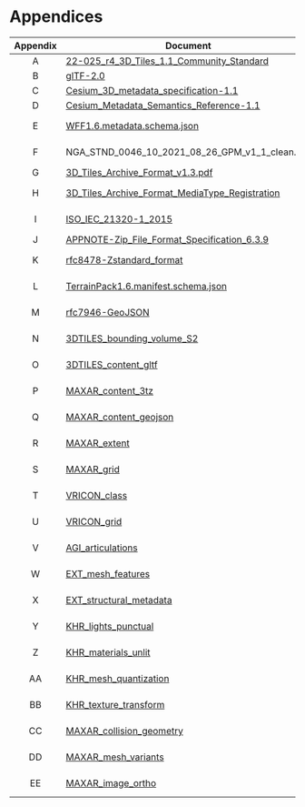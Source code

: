 # Appendices

| Appendix  | Document | Version |
| :--------:| -------- | ------- |
| A | [22-025_r4_3D_Tiles_1.1_Community_Standard](https://docs.ogc.org/cs/22-025r4/22-025r4.html) | 1.1 |
| B | [glTF-2.0](https://registry.khronos.org/glTF/specs/2.0/glTF-2.0.html) | 2.0.1 |
| C | [Cesium_3D_metadata_specification-1.1](https://github.com/CesiumGS/3d-tiles/blob/main/specification/Metadata/README.adoc) | 1.1 |
| D | [Cesium_Metadata_Semantics_Reference-1.1](https://github.com/CesiumGS/3d-tiles/blob/main/specification/Metadata/Semantics/README.adoc) | 1.1 |
| E | [WFF1.6.metadata.schema.json](WFF1.6.metadata.schema.json) | March 17, 2023 |
| F | NGA_STND_0046_10_2021_08_26_GPM_v1_1_clean.pdf | August 26, 2021 |
| G | [3D_Tiles_Archive_Format_v1.3.pdf](https://github.com/Maxar-Corp/3tz-specification/releases/download/v1.3/3D.Tiles.Archive.Format.v1.3.pdf) | 1.3 |
| H | [3D_Tiles_Archive_Format_MediaType_Registration](https://www.iana.org/assignments/media-types/application/vnd.maxar.archive.3tz+zip) | February 1, 2022 |
| I | [ISO_IEC_21320-1_2015](https://www.iso.org/standard/60101.html) | October, 2015 |
| J | [APPNOTE-Zip_File_Format_Specification_6.3.9](https://pkware.cachefly.net/webdocs/APPNOTE/APPNOTE-6.3.9.TXT) | 6.3.9 |
| K | [rfc8478-Zstandard_format](https://tools.ietf.org/html/rfc8478) | October, 2018 |
| L | [TerrainPack1.6.manifest.schema.json](TerrainPack1.6.manifest.schema.json) | September 14, 2022 |
| M | [rfc7946-GeoJSON](https://datatracker.ietf.org/doc/html/rfc7946) | August, 2016 |
| N | [3DTILES_bounding_volume_S2](https://github.com/CesiumGS/3d-tiles/tree/main/extensions/3DTILES_bounding_volume_S2) | March 16, 2022 |
| O | [3DTILES_content_gltf](https://github.com/CesiumGS/3d-tiles/tree/main/extensions/3DTILES_content_gltf) | June 22, 2022 |
| P | [MAXAR_content_3tz](https://github.com/Maxar-Corp/3d-tiles/tree/wff1.6/extensions/MAXAR_content_3tz) | November 16, 2021 |
| Q | [MAXAR_content_geojson](https://github.com/Maxar-Corp/3d-tiles/tree/wff1.6/extensions/MAXAR_content_geojson) | March 17, 2023 |
| R | [MAXAR_extent](https://github.com/Maxar-Corp/3d-tiles/tree/wff1.6/extensions/MAXAR_extent) | October 12, 2020 |
| S | [MAXAR_grid](https://github.com/Maxar-Corp/3d-tiles/tree/wff1.6/extensions/MAXAR_grid) | March 30, 2023 |
| T | [VRICON_class](https://github.com/Maxar-Corp/3d-tiles/tree/wff1.6/extensions/VRICON_class) | September 8, 2022 |
| U | [VRICON_grid](https://github.com/Maxar-Corp/3d-tiles/tree/wff1.6/extensions/MAXAR_grid) | August 14, 2022 |
| V | [AGI_articulations](https://github.com/KhronosGroup/glTF/tree/main/extensions/2.0/Vendor/AGI_articulations) | February 5, 2019 |
| W | [EXT_mesh_features](https://github.com/CesiumGS/glTF/tree/3d-tiles-next/extensions/2.0/Vendor/EXT_mesh_features) | March 13, 2022 |
| X | [EXT_structural_metadata](https://github.com/CesiumGS/glTF/tree/3d-tiles-next/extensions/2.0/Vendor/EXT_structural_metadata) | April 5, 2022 |
| Y | [KHR_lights_punctual](https://github.com/KhronosGroup/glTF/tree/main/extensions/2.0/Khronos/KHR_lights_punctual) | October 25, 2021 |
| Z | [KHR_materials_unlit](https://github.com/KhronosGroup/glTF/tree/main/extensions/2.0/Khronos/KHR_materials_unlit) | February, 2020 |
| AA | [KHR_mesh_quantization](https://github.com/KhronosGroup/glTF/tree/main/extensions/2.0/Khronos/KHR_mesh_quantization) | October 25, 2021 |
| BB | [KHR_texture_transform](https://github.com/KhronosGroup/glTF/tree/main/extensions/2.0/Khronos/KHR_texture_transform) | February, 2021 |
| CC | [MAXAR_collision_geometry](https://github.com/Maxar-Corp/glTF/tree/wff1.6/extensions/2.0/Vendor/MAXAR_collision_geometry) | November 8, 2021 |
| DD | [MAXAR_mesh_variants](https://github.com/Maxar-Corp/glTF/tree/wff1.6/extensions/2.0/Vendor/MAXAR_mesh_variants) | November 18, 2021 |
| EE | [MAXAR_image_ortho](https://github.com/Maxar-Corp/glTF/tree/wff1.6/extensions/2.0/Vendor/MAXAR_image_ortho) | March 30, 2023 |
